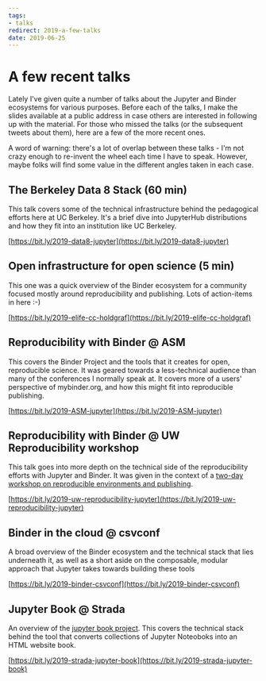 ```yaml
---
tags:
- talks
redirect: 2019-a-few-talks
date: 2019-06-25
---
```


# A few recent talks

Lately I've given quite a number of talks about the Jupyter and Binder
ecosystems for various purposes. Before each of the talks, I make the
slides available at a public address in case others are interested in
following up with the material. For those who missed the talks (or the
subsequent tweets about them), here are a few of the more recent ones.

A word of warning: there's a lot of overlap between these talks - I'm not
crazy enough to re-invent the wheel each time I have to speak. However, maybe
folks will find some value in the different angles taken in each case.

## The Berkeley Data 8 Stack (60 min)

This talk covers some of the technical infrastructure behind the pedagogical
efforts here at UC Berkeley. It's a brief dive into JupyterHub distributions
and how they fit into an institution like UC Berkeley.

[https://bit.ly/2019-data8-jupyter](https://bit.ly/2019-data8-jupyter)

## Open infrastructure for open science (5 min)

This one was a quick overview of the Binder ecosystem for a community focused
mostly around reproducibility and publishing. Lots of action-items in here :-)

[https://bit.ly/2019-elife-cc-holdgraf](https://bit.ly/2019-elife-cc-holdgraf)

## Reproducibility with Binder @ ASM

This covers the Binder Project and the tools that it creates for open, reproducible
science. It was geared towards a less-technical audience than many of the
conferences I normally speak at. It covers more of a users' perspective of mybinder.org,
and how this might fit into reproducible publishing.

[https://bit.ly/2019-ASM-jupyter](https://bit.ly/2019-ASM-jupyter)

## Reproducibility with Binder @ UW Reproducibility workshop

This talk goes into more depth on the technical side of the reproducibility efforts
with Jupyter and Binder. It was given in the context of a [two-day workshop on
reproducible environments and publishing](https://escience.washington.edu/writing-reproducible-executable-scientific-papers-with-r-python-a-hands-on-workshop/).


[https://bit.ly/2019-uw-reproducibility-jupyter](https://bit.ly/2019-uw-reproducibility-jupyter)

## Binder in the cloud @ csvconf

A broad overview of the Binder ecosystem and the technical stack that lies
underneath it, as well as a short aside on the composable, modular approach
that Jupyter takes towards building these tools

[https://bit.ly/2019-binder-csvconf](https://bit.ly/2019-binder-csvconf)

## Jupyter Book @ Strada

An overview of the [jupyter book project](https://jupyter.org/jupyter-book). This
covers the technical stack behind the tool that converts collections of
Jupyter Noteoboks into an HTML website book.

[https://bit.ly/2019-strada-jupyter-book](https://bit.ly/2019-strada-jupyter-book)
